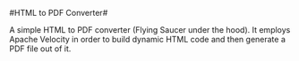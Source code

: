#HTML to PDF Converter#

A simple HTML to PDF converter (Flying Saucer under the hood). It employs Apache Velocity in order to build dynamic HTML code and then generate a PDF file out of it.